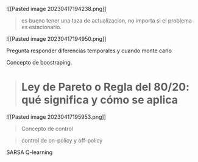 ![[Pasted image 20230417194238.png]]

> es bueno tener una taza de actualizacion, no importa si el problema es estacionario.

![[Pasted image 20230417194950.png]]

Pregunta responder diferencias temporales y cuando monte carlo

Concepto de boostraping.

> # Ley de Pareto o Regla del 80/20: qué significa y cómo se aplica

![[Pasted image 20230417195953.png]]

> Concepto de control

> control de on-policy y off-policy

SARSA
Q-learning




